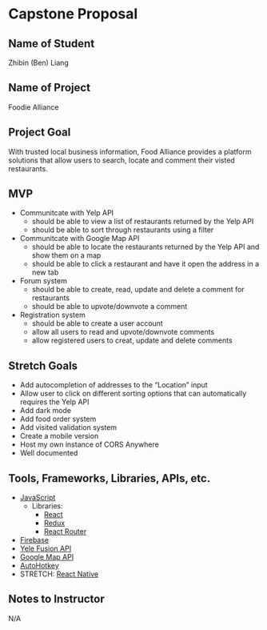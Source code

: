 # Capstone Proposal

## Name of Student

Zhibin (Ben) Liang

## Name of Project

Foodie Alliance

## Project Goal

With trusted local business information, Food Alliance provides a platform solutions that allow users to search, locate and comment their visted restaurants.

## MVP

- Communitcate with Yelp API
  - should be able to view a list of restaurants returned by the Yelp API
  - should be able to sort through restaurants using a filter
- Communitcate with Google Map API
  - should be able to locate the restaurants returned by the Yelp API and show them on a map
  - should be able to click a restaurant and have it open the address in a new tab
- Forum system
  - should be able to create, read, update and delete a comment for restaurants
  - should be able to upvote/downvote a comment
- Registration system
  - should be able to create a user account
  - allow all users to read and upvote/downvote comments
  - allow registered users to creat, update and delete comments

## Stretch Goals

- Add autocompletion of addresses to the “Location” input
- Allow user to click on different sorting options that can automatically requires the Yelp API
- Add dark mode
- Add food order system
- Add visited validation system
- Create a mobile version
- Host my own instance of CORS Anywhere
- Well documented

## Tools, Frameworks, Libraries, APIs, etc.

- [JavaScript](https://developer.mozilla.org/en-US/docs/Web/JavaScript)
  - Libraries:
    - [React](https://reactjs.org/)
    - [Redux](https://redux.js.org/)
    - [React Router](https://reactrouter.com/)
- [Firebase](https://firebase.google.com/)
- [Yele Fusion API](https://www.yelp.com/developers/documentation/v3/)
- [Google Map API](https://developers.google.com/maps)
- [AutoHotkey](https://www.autohotkey.com/)
- STRETCH: [React Native](https://reactnative.dev/)

## Notes to Instructor

N/A
